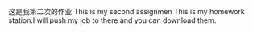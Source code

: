 这是我第二次的作业
This is my second assignmen
This is my homework station.I will push my job to there and you can download them.
